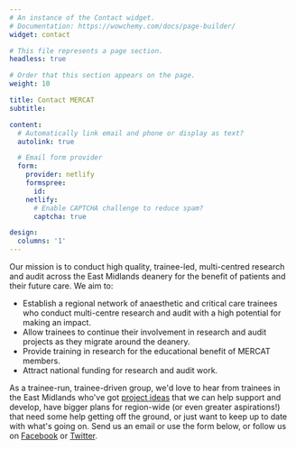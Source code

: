 ```yaml
---
# An instance of the Contact widget.
# Documentation: https://wowchemy.com/docs/page-builder/
widget: contact

# This file represents a page section.
headless: true

# Order that this section appears on the page.
weight: 10

title: Contact MERCAT
subtitle:

content:
  # Automatically link email and phone or display as text?
  autolink: true

  # Email form provider
  form:
    provider: netlify
    formspree:
      id:
    netlify:
      # Enable CAPTCHA challenge to reduce spam?
      captcha: true

design:
  columns: '1'
---
```

Our mission is to conduct high quality, trainee-led, multi-centred research and audit across the East Midlands deanery for the benefit of patients and their future care. We aim to:
* Establish a regional network of anaesthetic and critical care trainees who conduct multi-centre research and audit with a high potential for making an impact.
* Allow trainees to continue their involvement in research and audit projects as they migrate around the deanery.
* Provide training in research for the educational benefit of MERCAT members.
* Attract national funding for research and audit work.

As a trainee-run, trainee-driven group, we'd love to hear from trainees in the East Midlands who've got [project ideas](/project/) that we can help support and develop, have bigger plans for region-wide (or even greater aspirations!) that need some help getting off the ground, or just want to keep up to date with what's going on. Send us an email or use the form below, or follow us on [Facebook](https://www.facebook.com/groups/935093086576938) or [Twitter](https://twitter.com/mercat_eastmids).
